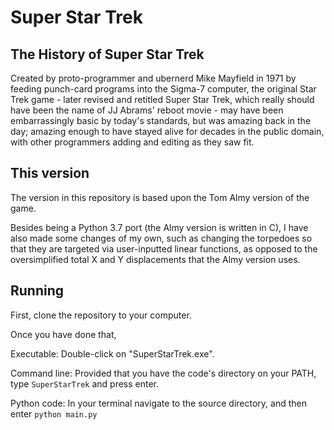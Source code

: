 # Super Star Trek

## The History of Super Star Trek

Created by proto-programmer and ubernerd Mike Mayfield in 1971 by feeding punch-card programs into the Sigma-7 computer, the original Star Trek game - later revised and retitled Super Star Trek, which really should have been the name of JJ Abrams' reboot movie - may have been embarrassingly basic by today's standards, but was amazing back in the day; amazing enough to have stayed alive for decades in the public domain, with other programmers adding and editing as they saw fit.

## This version

The version in this repository is based upon the Tom Almy version of the game. 

Besides being a Python 3.7 port (the Almy version is written in C), I have also made some changes of my own, such as changing the torpedoes so that they are targeted via user-inputted linear functions, as opposed to the oversimplified total X and Y displacements that the Almy version uses.

## Running

First, clone the repository to your computer.

Once you have done that,

Executable: Double-click on "SuperStarTrek.exe".

Command line: Provided that you have the code's directory on your PATH, type ```SuperStarTrek``` and press enter.

Python code: In your terminal navigate to the source directory, and then enter ```python main.py```
